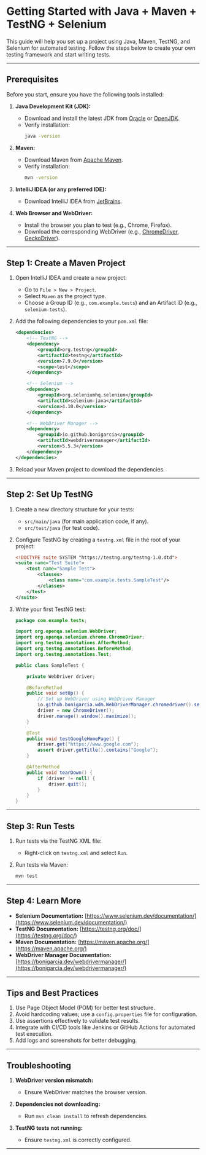 # Getting Started with Java + Maven + TestNG + Selenium

This guide will help you set up a project using Java, Maven, TestNG, and Selenium for automated testing. Follow the steps below to create your own testing framework and start writing tests.

---

## Prerequisites

Before you start, ensure you have the following tools installed:

1. **Java Development Kit (JDK):**
   - Download and install the latest JDK from [Oracle](https://www.oracle.com/java/technologies/javase-jdk-downloads.html) or [OpenJDK](https://openjdk.org/install/).
   - Verify installation:
     ```bash
     java -version
     ```

2. **Maven:**
   - Download Maven from [Apache Maven](https://maven.apache.org/download.cgi).
   - Verify installation:
     ```bash
     mvn -version
     ```

3. **IntelliJ IDEA (or any preferred IDE):**
   - Download IntelliJ IDEA from [JetBrains](https://www.jetbrains.com/idea/download/).

4. **Web Browser and WebDriver:**
   - Install the browser you plan to test (e.g., Chrome, Firefox).
   - Download the corresponding WebDriver (e.g., [ChromeDriver](https://chromedriver.chromium.org/downloads), [GeckoDriver](https://github.com/mozilla/geckodriver/releases)).

---

## Step 1: Create a Maven Project

1. Open IntelliJ IDEA and create a new project:
   - Go to `File > New > Project`.
   - Select `Maven` as the project type.
   - Choose a Group ID (e.g., `com.example.tests`) and an Artifact ID (e.g., `selenium-tests`).

2. Add the following dependencies to your `pom.xml` file:
   ```xml
   <dependencies>
       <!-- TestNG -->
       <dependency>
           <groupId>org.testng</groupId>
           <artifactId>testng</artifactId>
           <version>7.9.0</version>
           <scope>test</scope>
       </dependency>

       <!-- Selenium -->
       <dependency>
           <groupId>org.seleniumhq.selenium</groupId>
           <artifactId>selenium-java</artifactId>
           <version>4.10.0</version>
       </dependency>

       <!-- WebDriver Manager -->
       <dependency>
           <groupId>io.github.bonigarcia</groupId>
           <artifactId>webdrivermanager</artifactId>
           <version>5.5.3</version>
       </dependency>
   </dependencies>
   ```

3. Reload your Maven project to download the dependencies.

---

## Step 2: Set Up TestNG

1. Create a new directory structure for your tests:
   - `src/main/java` (for main application code, if any).
   - `src/test/java` (for test code).

2. Configure TestNG by creating a `testng.xml` file in the root of your project:
   ```xml
   <!DOCTYPE suite SYSTEM "https://testng.org/testng-1.0.dtd">
   <suite name="Test Suite">
       <test name="Sample Test">
           <classes>
               <class name="com.example.tests.SampleTest"/>
           </classes>
       </test>
   </suite>
   ```

3. Write your first TestNG test:
   ```java
   package com.example.tests;

   import org.openqa.selenium.WebDriver;
   import org.openqa.selenium.chrome.ChromeDriver;
   import org.testng.annotations.AfterMethod;
   import org.testng.annotations.BeforeMethod;
   import org.testng.annotations.Test;

   public class SampleTest {

       private WebDriver driver;

       @BeforeMethod
       public void setUp() {
           // Set up WebDriver using WebDriver Manager
           io.github.bonigarcia.wdm.WebDriverManager.chromedriver().setup();
           driver = new ChromeDriver();
           driver.manage().window().maximize();
       }

       @Test
       public void testGoogleHomePage() {
           driver.get("https://www.google.com");
           assert driver.getTitle().contains("Google");
       }

       @AfterMethod
       public void tearDown() {
           if (driver != null) {
               driver.quit();
           }
       }
   }
   ```

---

## Step 3: Run Tests

1. Run tests via the TestNG XML file:
   - Right-click on `testng.xml` and select `Run`.

2. Run tests via Maven:
   ```bash
   mvn test
   ```

---

## Step 4: Learn More

- **Selenium Documentation:** [https://www.selenium.dev/documentation/](https://www.selenium.dev/documentation/)
- **TestNG Documentation:** [https://testng.org/doc/](https://testng.org/doc/)
- **Maven Documentation:** [https://maven.apache.org/](https://maven.apache.org/)
- **WebDriver Manager Documentation:** [https://bonigarcia.dev/webdrivermanager/](https://bonigarcia.dev/webdrivermanager/)

---

## Tips and Best Practices

1. Use Page Object Model (POM) for better test structure.
2. Avoid hardcoding values; use a `config.properties` file for configuration.
3. Use assertions effectively to validate test results.
4. Integrate with CI/CD tools like Jenkins or GitHub Actions for automated test execution.
5. Add logs and screenshots for better debugging.

---

## Troubleshooting

1. **WebDriver version mismatch:**
   - Ensure WebDriver matches the browser version.

2. **Dependencies not downloading:**
   - Run `mvn clean install` to refresh dependencies.

3. **TestNG tests not running:**
   - Ensure `testng.xml` is correctly configured.

---
